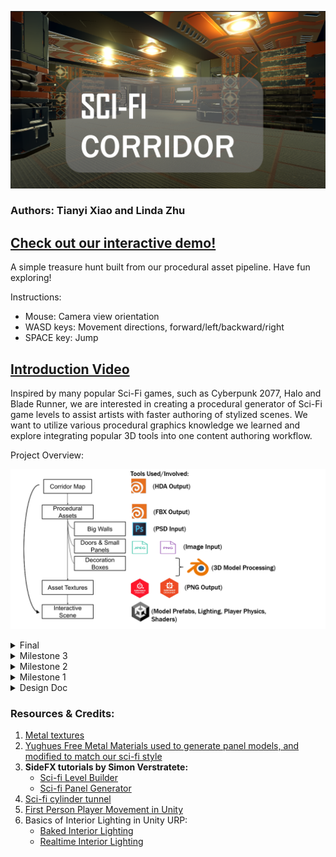 ![](/img/cover.png)

### Authors: Tianyi Xiao and Linda Zhu

## [Check out our interactive demo!](https://jackxty.github.io/Sci-Fi-Corridor-Generator/)
A simple treasure hunt built from our procedural asset pipeline. Have fun exploring!

Instructions:
- Mouse: Camera view orientation
- WASD keys: Movement directions, forward/left/backward/right
- SPACE key: Jump

## [Introduction Video](https://drive.google.com/file/d/11jnbuWwpp6BDBsoZ2qdruYy5CL9W41N9/view?usp=sharing)
Inspired by many popular Sci-Fi games, such as Cyberpunk 2077, Halo and Blade Runner, we are interested in creating a procedural generator of Sci-Fi game levels to assist artists with faster authoring of stylized scenes. We want to utilize various procedural graphics knowledge we learned and explore integrating popular 3D tools into one content authoring workflow.

Project Overview:

![](/img/overview.png)

<details>
  <summary> Final </summary>

## Post Mortem
  In general, we are very satsfied with our project, in terms of both the outcome and the collaboration process. We perfectly followed the planned timeline to work on this project. As a result, we have acheived all of the goals listed in each milestone of our deign doc. Besides finishing our own tasks, we also supported/helped each other on resolving problems and challenges encountered in our own parts, with smooth and effective communication. For future/stretch work, we want to simplify or remove some panel textures so that the environment looks less crowded. Definitely we need to improve on interior lighting within URP. We could add additional visual features (interesting shaders, particle effect, or custom art design) to make our scene more polished in terms of a complete game level. We also wished to be more creative and original in adding our own spin in the art style. Nevertheless, considering a steep learning curve getting familiar with so many powerful features of new 3D software, mainly Houdini, within the time constraint, I believe we have done an excellent job. 

  The houdini assets workflow works out well with Unity, as we anticipated in the beginning after doing some research on the existing procedural references. Although there were compatibility issues of different versions and updates while using Houdini (including Houdini Engine), we are able to find workarounds with our effort. Now we have a deeper understanding in how Houdini work and what it can acheive.

</details>

<details>
  <summary> Milestone 3 </summary>

## Procedural Assets (Continued)
Now we have the backbone of a Houdini panel generator. We can mass-produce walls of different styles by just feeding in different input PSDs. However, for a balanced visual from the artistic perspective, we don't want our modular wall system packed with complicated structures, since we will also use the generator to create doors and ceilings. Moreover, besides psd, we want to support common image formats, e.g. png, jpg/jpeg, and tga as inputs. To fulfill the needs, we repalce the layering part of the panel generator with a simpler logic, while keeping the high and low poly count output subnets for asset optimization. The new layering version produces panels with simpler structures, i.e. fewer layers or less details.

Here's a comparison between the simplified version and the original version:
Door Generator (Simplified)  | Wall Generator (Original)
 ------  | :-----: |
![](/img/milestone3/layering.png) |![](/img/milestone3/psd_layering.png)

Here's the final collection of panel-like assets we used in the scene with their texture on:

![](/img/milestone3/panels.jpg)

*A side note*: When painting the panels, we had to separate out geometry nodes and subnetworks of different structures, at least the base panel, the top panel, and the panel details, to allow Houdini to output the model in separate components. Furthermore, Houdini can only export models in Alembic, FBX and GLTF, but it's easier to work with Substance Painter using OBJs, so we manually converted major walls in Blender.

## Texture Generation
To create textures for procedurally generated models, we use Substance Painter to paint walls and doors with more complex geometry. From there we generate corresponding diffuse and metallic textures for the URP rendering pipeline.

![](/img/milestone3/SP.png)

For plain panels and ground textures, we opt for Substance Designer to modify textures from the [Yughues Material Unity asset package](https://assetstore.unity.com/packages/2d/textures-materials/metals/yughues-free-metal-materials-12949). We altered the source textures to make the color palette match our theme!

![](/img/milestone3/SD.png)

![](/img/milestone3/modified_tex.png)

## Interactive Scene
Finally, we are here to assemble the scene with model prefabs, and add playable features as in an end-to-end game developement cycle!

### Player Physics
We integrated first-person player movement into the scene so that the user can move, jump, look around and trigger objects' behaviors. This is mainly composed of two scripts attached to the `Main Camera` and a capsule game object, aka our player, controlling the camera view/orientation and the player position. 

Inside the corridor, the player can move through cells by sliding doors and collecting treasure boxes. Once you explored a new cell unit, the door you passed will be kept open to mark your path trace. 

We exposed some tunable parameters to allow users to achieve their own desirable physically-based movement.

Doors and Boxes | Movement Parameters
 ------  | :-----: |
![](/img/milestone3/doors.png) | ![](/img/milestone3/player_move.png)

### Dissolve Effect
To enrich the interactivity of the game level, Tianyi implemented a dissolve effect when player gets closer to a box. This shader effect is controlled by a dissolve factor and a noise texture. In fragment shader, the noise texture will be sampled and compared with an increasing dissolve factor, if noise is smaller then it would be alpha-clipped, which looks like being dissolved. To make it visually more prominent, I color the edges white around area where it's nearly but not yet clipped.

![](/img/milestone3/dissolve.png)

### Lighting
The final touch is to make the scene look realistic. We referenced these two tutorials [Realtime Interior Lighting](https://youtu.be/QhVPi1bfVEA?si=MB6LXnGlu5nYlJ1R) and [Baked Interior Lighting](https://youtu.be/_0AEcsyIQzc?si=cqaArDlz5h1sTen6) to utlitize the Unity Universal Render Pipeline (URP) features, along with a mix of post-processing effects.

This is the most difficult part as there're pros and cons of baked and realtime lighting. Baked lighting tends to look more natural than realtime lighting as all the lights blend nicely with the environment. However, with moving objects or in our case, the disappearing teasure box, baked lightmap will leave the box shadow as is after the box is "dissolved." Mixed lighting ameliorates this issue but it leads to another mysterious problem that we couldn't resolve: the ceiling lights (as point lights) blink when the player/camera moves toward them. Since we are newbies to URP lighting, we decided to stick with mixed lighting and play around with the lightmap settings, as we can afford the tradeoff to ensure an overall visual quality.

</details>

<details>
  <summary> Milestone 2 </summary>

## Corridor Map System (Continued)
### Modular Wall
To have modular walls:
- Randomly pick up some walls to replace them with modular wall.
- Subdivide the wall with `Lab Lot Subdivision` and `divide` nodes, then adjust the modular shapes with `fuse`.
- Assign different unity prefab according to the size of wall pieces with `attribcreate`.

**In Houdini**
![](/img/milestone2/modular_wall_houdini.png)
**In Unity**
![](/img/milestone2/modular_wall.png)


### Asset Placement
We want to place assets in the large rooms of the level procedurally. And we want the assets to be placed near the walls, to avoid it block players' way. To implement this:
- Use `PolyExpand2D` node to figure out the large rooms in our level.
- Get area near walls with `PolyExtrude`. Then generate many points with `scatter` in these areas.
- Use `Group` to eliminate points outside the large rooms.
- Assign different unity prefab randomly to remaining points with `attribrandomize`.

**In Houdini**
![](/img/milestone2/asset_houdini.png)
**In Unity**
![](/img/milestone2/asset.png)

Also, we want to place some special asset at the end of each dead end corridor:
- First blast out all edge with concave corner points, which comes from milestone1, out of basic plane shape.
- Try to fuse each edge acoording to the unit size, to get mid point only from the real end, since their width is the unit size. Then eliminate other points at corner.
- Assign unity prefab to remaining points with `attribcreate`.

![](/img/milestone2/door.png)

### Door
Similarly as first part of asset placement, we also want to place doors on the entrance place for large rooms in the level.

- Use the `PolyWire` to get the area near the edge of large rooms. The get cross points between these areas and central lines of the map, where we should place the door.
- Assign unity door prefab to remaining points with `attribcreate`.

**In Houdini**
![](/img/milestone2/door_houdini.png)
**In Unity**
![](/img/milestone2/door.png)


## Procedural Assets - Walls
We followed [this tutorial by Simon Verstratete](https://www.sidefx.com/tutorials/sci-fi-panel-generator/) to design our walls to have 3 layers of structures: a bottom panel, a top panel and panel details. The idea is to have an input image (greyscale or 3-5 tones). In houdini, extract layers based on different brightness or other color thresholds, assign geometries to those layers, and finally assemble them into one model. We want to the artist to have control of the design, i.e. input image, so besides the randomization parameters to tune in our geometry generator they still have the dominant authority.

Below is an example of input image in PSD file (We chose PSD since Photoshop has built-in layers and it happens that Houdini has a `Trace PSD File` to load PSD layers, but we can change it to any image format really).
<p align="left">
  <img src="img/milestone2/panel_psd_1.png" width="300"/>
</p>

|                    **Extracted Layers**              |
| Top Panel       || Bottom Panel           || Details ||
Layer 1  | Layer 2 | Layer 3 | Layer 4       | Layer 5 |
 ------  | :-----: | ------: |  -----------: | ------: |
![](/img/milestone2/layer1.png) | ![](/img/milestone2/layer2.png) | ![](/img/milestone2/layer3.png) | ![](/img/milestone2/layer4.png) | ![](/img/milestone2/layer5.png)

Next, we can work on each individual layer. We start with the panels. Since the Sci-Fi style objects usually appear chunky/bulky/heavy without much delicate curvature, we simply `Thicken` the layers to turn a surface into a polygon, `Transform` the layer polygons mainly to ensure they stack on each other. 

<p align="left">
  <img src="img/milestone2/panels.png" width="300"/>
</p>

Now we have the wall frame ready but they are mostly rectangles which look boring. For the panel details, we want to add more vairations in terms of geometry than just extrusion. Here we used the tiling brick from the LEGO-ifier project as the base model to be `Copy`ed`to Points` at the red dots. I added some randomization in the orientation of the blocks.

In addition to use the texture input, we created another 2 methods to decide where to place the ornaments. The first one uses `ray` tracing. We project rays from vector (0,-1,0), bascially looking down on the base panels, until the ray finds the top surface to collide with. We also use `Remesh to Grid` and `Measure Curvature` to avoid placing objects on any curved edges of the base panels. After we get the clean surface area, we `Scatter` a custom number of points to be the block positions. Changing the seed or the total count will generate more randomization. Lastly, considering that if we have symmetrical panels, we might want to `Mirror` the ornament placement too. After placing the ornaments, we can always adjust their orientations to create more variations.

Below shows how the 3 methods work differently:

Image Input  | Random Positions | Mirroring Positions |
 ------  | :-----: | ------: |
![](/img/milestone2/details1.png) |![](/img/milestone2/details2.png) | ![](/img/milestone2/details3.png) |

This example input image doesn't have line details (only dots) but I want to illustrate how you can use boolean shatter to carve lines out from the base geometry so I made separately a simple cube-based panel and a bezier curve. The logic is as follows:

- `Sweep` the curve with a polygon `Line` in a controlled direction. `PolyExtrue` the surface to have some width.
- In a `For-Each Connected Piece` loop connected to the base panel, use a `Boolean` shatter operation to output an edge gorup of A-B Seams from the extruded curve polygon.
- Use `Poly Bevel` to smooth the carved surfaces.

Boolean Shatter  | Panels with Details
 ------  | :-----: |
![](/img/milestone2/boolean.png) |![](/img/milestone2/panelsDone.png)


To fill out the holes of the bottom panel, we add an array of pipes at the back. Pipes are composed of tubes and rings, the sizes of which can both be configured procedurally and randomly.

<p align="left">
  <img src="img/milestone2/pipes.png" width="300"/>
</p>

Before merging every layer, we tweaked more of the panels by bending them on the lower half.
Bend the Wall  | Final Output
 ------  | :-----: |
![](/img/milestone2/bendWall.png) |![](/img/milestone2/final.png)

Lastly, we created 3 modes of outputs of various polygon count for different needs: preview, highpoly and lowpoly. When we export to FBX and import the model in Unity as environment assets, we chose the lowpoly mode to minimize the package size. The user can choose which level of details when exporting in the menu, along with other parameters to configure the panels.

Menus
Top Panel  | Bottom Panel | Pipes | Advanced/Others |
 ------  | :-----: | ------: | ------: | 
![](/img/milestone2/menu1.png) |![](/img/milestone2/menu2.png) | ![](/img/milestone2/menu3.png) | ![](/img/milestone2/menu4.png) |

### In Unity
Replacing the small wall type in Unity corridor scene with our textured procedural wall model!
![](/img/milestone2/wallUnity.gif)

</details>

<details>
  <summary> Milestone 1 </summary>

## Corridor Map System
### Ground Plane
The main highlight of our project is to generate a corridor scene solely based on an input curve, and the user can customize/ edit the curve nodes to update the map dynamically. So our first task was to tackle the grid-ification of a 3D curve and project that into a 2D plane, aka the corridor map (Figure 1). 

![](/img/milestone1/mapGenDiagram.jpg)
*Figure 1. Corridor Map Generation Workflow*

The process is approximately as following:
  - Use a `Transform` to scale down the input curve in Y so it's flatten onto the x-z plane.
  - Create multiple points on the curve using `Resample` to better grid-ify, i.e. snap the points to the cloest grid, the curve later using `Fuse`.
  - Next we can give the curve some width by `Copy`ing a base grid/square `ToPoints` on the curve.
  - After fusing the tiles into one single object, we `Dissolve` the inner edges and do some other group cleanup to get the final 2D plane. This step we use node functionalities from the SideFX Labs plug-in.

Input | ![](/img/milestone1/inputCurve.png)
---|---
**Gridification** | ![](/img/milestone1/gridifyCurve.png) 
**Tiling** | ![](/img/milestone1/copytoptsGround.png) 
**Grouping** | ![](/img/milestone1/ground.png)


### Corners
Once we have the ground plane, it's convenient to detect the concave (green) and convex (red) corner points. The process is as following:
  - Based on the un-dissolved map and base grid's spacing, we can extrude the sides using `PolyExtrude`.
  - Use a `Labs Measure Curvature` node to measure convex and concave curvature values.
  - Extract the corner points using `Blast` nodes.

Tiling | ![](/img/milestone1/copytoptsGround.png)
---|---
**Extrusion & Curvature** | ![](/img/milestone1/measureCurv.png)
**Corner Points** | ![](/img/milestone1/corners.png)

  
### Digital Assets for Unity
This part is the trickiest due to software compatibility. Figuring out the working versions of Houdini, Houdini Engine for Unity, and Unity is necessary for the corridor map exported as a Houdini Digital Asset (.hda file) to be editable inside Unity. To understand the workflow better here's a summary of the roles of each software:

#### Houdini
Where we procedurally generate the map and calculate points necessary for scene assets placement, e.g. points to place floor tiles, long and short wall panels, ceiling pipes, etc. Similar to the algorithm we learned in LEGO-ifier where we calculate the points to place differenty types of blocks.

#### Houdini Engine for Unity
In Houdini, networks of nodes can be easily wrapped up into HDAs then shared with other artists. With the Houdini Engine, these assets can be loaded into the Unity game editor with procedural controls available to artists.

The results can then be further manipulated in Unity. Anytime a parameter is changed on the asset, the Houdini Engine is called upon to "cook" the network of nodes and publish the results to Unity. This allows for deep integration of HDAs into a Unity game development pipeline. The game content is baked out when the game is published.

In short, only with the Untiy plug-in of Houdini Engine installed will we be able to edit the exposed parameters from the node network and dynamically adjust the output INSIDE Unity. In our project, the exposed parameter is the input curve. The user will be able to view, add, or edit any node on the curve to get a desirable corridor system.

#### Unity
The platform that hosts the complex game (or more precisely, 3D content) development pipeline. Since we leverage the heavy computation of points, aka asset positions, using Houdini, the output of the HDA is just a group of plain geometries, e.g. curves, points and quads. To assemble the actual scene with visually pleasing and stylistic 3D models/assets, we assign prefabs to the HDA output inside Unity. This allows artists to quickly populate places alike using the same assets, and freely change/update what prefabs they want to replace at certain places on the map. 

For milestone 1, we are only using native Unity geometries to test our corridor map HDA. Starting from milestone 2 we will create procedurally modeled assets in Houdini and import them into Unity as prefabs to replace the current walls and floor tiles.

Unity Demo |
---|
![](/img/milestone1/unityDemo.gif) | 
**Final Output** |
![](/img/milestone1/unityHDA.png) |


### Walls
We are running ahead of the schedule so we continue on generating different types of walls.
  - Figure out where to place the walls, ceiling tiles and floor tiles (start off with some default prefabs).
</details>

<details>
  <summary> Design Doc </summary>

### Goals
- Create a corridor system as a game level map that connects interior spaces given an input curve.
- The level assets such as panels, doors and decorations will be created in a procedural way using Houdini and then ported into Unity. 
- Assemble the final sci-fi level scene in Unity.
- Stretch goal: make the scene interactable with a frist-person player.

### Inspiration/reference:
![](img/cyberpunk2077.webp) | [Cyberpunk 2077 Art Style](https://www.engadget.com/cyberpunk-2077-review-170013962.html)
---|---
![](/img/halo.jpg) | [Halo 4 Environment Art](https://polycount.com/discussion/159954/the-environment-art-of-halo-4)
![](/img/bladeRunner.jpg) | [Blade Runner Environment Art](https://polycount.com/discussion/193588/blade-runner-2049-memory-lab-environment-art-dump)
![](/img/circuit.png) | [Sci-Fi Circuit Board](https://youtu.be/X7T1NMm5fXw?si=8gHXMNfyAoAtDx7M)
![](/img/scifiLevel.png) | [Sci-Fi Scene in Unreal Engine](https://cubebrush.co/blog/the-making-of-a-sci-fi-corridor-ue4-scene-breakdown)

### Specification:
- Generate the basic structures (corridor map, walls, floor and ceilling) of a game level in Houdini. Integrate these assets into Unity scene.
- Create objects (box, chair, etc.) procedurally for level decoration.
- Create textures for scenes.
- Paint/Populate our levels with textures and objects procedurally.
- Implement some render features in Unity for better visual effects, such as SSAO.
- Simple scripts to make the scene interactable.

### Techniques:
- Houdini VEX scripting and node networks.
- Procedural modelling using shape grammars and possibly L-systems.

- Will rely heavily on the references below:
  - We found a helpful [tutorial](https://www.sidefx.com/tutorials/sci-fi-level-builder/), which we believe could be good guidance for us.
  - This article talks about procedural modelling of a [sci-fi cylinder tunnel](https://polycount.com/discussion/101306/breakdown-of-scifi-cylinder-tunnel).
  - [Similar sci-fi scene assembled in UE4](https://cubebrush.co/blog/the-making-of-a-sci-fi-corridor-ue4-scene-breakdown)

(Edited on 11/20:)
More assets references to check out:
1. https://www.reddit.com/r/Houdini/comments/12eq4gk/scifi_panel_generator_wip/
2. https://www.artstation.com/artwork/r9zRXO 

### Design:
Orange cells are Houdini stages, green cells are Substance Designer/Painter stages and the blue cell is in Unity. We didn't include the stretch goals in the chart, except the procedural modelling of decoration objects, because we want to ensure the completion of the main project.

![](/img/Design%20Doc%20Diagram%20.jpg)

### Timeline:

- Week 1 (milestone 1) [due 11/15]:
  - [x] Build a corridor map given an input curve that connects grids when the curve overlaps (Houdini - Tianyi). 
  - [x] Figure out where the convex and concave corners are on the map to apply appropriate corner geometry (Houdini - Linda).
  - [x] Link Houdini asset output to a Unity scene using the plugin Houdini Engine for Unity (Unity - Linda).

- Week 2:
  - [x] Figure out where to place the walls, ceiling tiles and floor tiles (start off with some default prefabs) (Houdini + Unity - Linda).
  - [X] Start digital assets generation using procedural modelling: doors and wall panels (Houdini - Tianyi).
  - [X] Populate the scene with realistic lighting and other shading effects (Unity - Tianyi). 

- Week 3 (milestone 2) [due 11/27]:
  - [X] Collect/ Create more textures (Online + Substance Designer - Tianyi).
  - [X] Instead of using the same wall/floor/ceiling tiles everywhere, place procedurally generated digital assets with different sizes in the scene (Houdini - Linda).
  - [X] Create more props and room objects, e.g. toolbox, machine, etc., for the scene (Houdini - Linda). 

- Week 4 (final) [due 12/5]:
  - [x] Figure out where to procedurally place the props in the scene, e.g. around the corner or at the end of the corridor (Houdini - Linda). 
  - [X] Decorate the scene by placing props and add other post-processing effects (Unity - Tianyi).
  - [X] Do more testing and fix bugs (Both).
  - [X] Create final renders to showcase and complete README (Both).

</details>

### Resources & Credits:
1. [Metal textures](https://seamless-pixels.blogspot.com/2012/09/free-seamless-metal-textures_28.html)
2. [Yughues Free Metal Materials used to generate panel models, and modified to match our sci-fi style](https://assetstore.unity.com/packages/2d/textures-materials/metals/yughues-free-metal-materials-12949)
3. **SideFX tutorials by Simon Verstratete:**
    -  [Sci-fi Level Builder](https://www.sidefx.com/tutorials/sci-fi-level-builder/)
    -  [Sci-fi Panel Generator](https://www.sidefx.com/tutorials/sci-fi-panel-generator/)
4. [Sci-fi cylinder tunnel](https://polycount.com/discussion/101306/breakdown-of-scifi-cylinder-tunnel)
5. [First Person Player Movement in Unity](https://youtu.be/f473C43s8nE?si=LNNxxxcT9IQ6WuGo)
6. Basics of Interior Lighting in Unity URP:
    - [Baked Interior Lighting](https://youtu.be/_0AEcsyIQzc?si=cqaArDlz5h1sTen6)
    - [Realtime Interior Lighting](https://youtu.be/QhVPi1bfVEA?si=MB6LXnGlu5nYlJ1R)